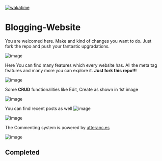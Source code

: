 [![wakatime](https://wakatime.com/badge/user/ebd9048f-e0e9-4dcc-acbc-0fc646a232fa/project/8fc2edcb-e315-461a-aa47-d8067079b029.svg)](https://wakatime.com/badge/user/ebd9048f-e0e9-4dcc-acbc-0fc646a232fa/project/8fc2edcb-e315-461a-aa47-d8067079b029)

# Blogging-Website
You are welcomed here. Make and kind of changes you want to do. Just fork the repo and push your fantastic upgradations.

![image](https://user-images.githubusercontent.com/61585443/172445375-1885ff45-5bf7-4ef6-b3fb-1c38c8c51b63.png)

Here You can find many features which every website has. All the meta tag features and many more you can explore it. **Just fork this repo!!!**

![image](https://user-images.githubusercontent.com/61585443/172445643-a6c31703-bc73-4fbf-8081-2d4464b50ced.png)

Some **CRUD** functionalities like Edit, Create as shown in 1st image

![image](https://user-images.githubusercontent.com/61585443/172446528-8196c5f2-37ed-448b-8ed8-cd8bc62461f5.png)

You can find recent posts as well
![image](https://user-images.githubusercontent.com/61585443/172446584-928aa5c1-4034-42fc-8ce6-219aabc832e5.png)

![image](https://user-images.githubusercontent.com/61585443/172446467-9fc37022-8f23-4ad8-9df6-d9d29e75b16c.png)

The Commenting system is powered by  <a href="https://utteranc.es/">utteranc.es</a>

![image](https://user-images.githubusercontent.com/61585443/172446800-9559b132-87a4-47f7-8e68-29cfd9710059.png)

## Completed 
